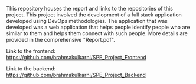 This repository houses the report and links to the repositories of this project. This project involved the development of a full stack application developed using DevOps methodologies. The application that was developed was a web application that helps people identify people who are similar to them and helps them connect with such people. More details are provided in the comprehensive "Report.pdf".

Link to the frontend: <https://github.com/brahmakulkarni/SPE_Project_Frontend>

Link to the backend: <https://github.com/brahmakulkarni/SPE_Project_Backend>
